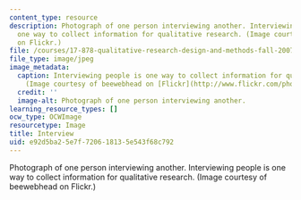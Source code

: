 ```yaml
---
content_type: resource
description: Photograph of one person interviewing another. Interviewing people is
  one way to collect information for qualitative research. (Image courtesy of beewebhead
  on Flickr.)
file: /courses/17-878-qualitative-research-design-and-methods-fall-2007/e92d5ba25e7f720618135e543f68c792_17-878f07.jpg
file_type: image/jpeg
image_metadata:
  caption: Interviewing people is one way to collect information for qualitative research.
    (Image courtesy of beewebhead on [Flickr](http://www.flickr.com/photos/bee/).)
  credit: ''
  image-alt: Photograph of one person interviewing another.
learning_resource_types: []
ocw_type: OCWImage
resourcetype: Image
title: Interview
uid: e92d5ba2-5e7f-7206-1813-5e543f68c792
---
```

Photograph of one person interviewing another. Interviewing people is one way to collect information for qualitative research. (Image courtesy of beewebhead on Flickr.)


